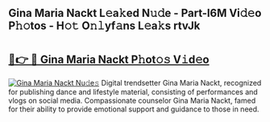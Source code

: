 ## Gina Maria Nackt L𝚎a𝚔ed N𝚞𝚍e - Part-l6M Vi𝚍𝚎o P𝚑𝚘tos - H𝚘𝚝 O𝚗𝚕yf𝚊ns L𝚎a𝚔s rtvJk

# <h2><a href="http://kf6tmxy.oniu.top/?m=Gina+Maria+Nackt">🔗👉 🔴 Gina Maria Nackt P𝚑ot𝚘𝚜 V𝚒d𝚎o</a></h2>

[![Gina Maria Nackt Nu𝚍e𝚜](https://i.imgur.com/0qMVB7G.gif)](http://kf6tmxy.oniu.top/?m=Gina+Maria+Nackt)
Digital trendsetter Gina Maria Nackt, recognized for publishing dance and lifestyle material, consisting of performances and vlogs on social media. Compassionate counselor Gina Maria Nackt, famed for their ability to provide emotional support and guidance to those in need.  
